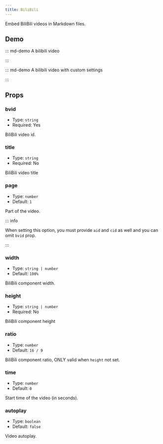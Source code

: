 ```yaml
---
title: BiliBili
---
```


Embed BiliBili videos in Markdown files.

<!-- more -->

## Demo

::: md-demo A bilibili video

<BiliBili bvid="BV1kt411o7C3" />

:::

::: md-demo A bilibili video with custom settings

<BiliBili aid="34304064" cid="109293122" ratio="9:16" time="60" page="2" />

:::

## Props

### bvid

- Type: `string`
- Required: Yes

BiliBili video id.

### title

- Type: `string`
- Required: No

BiliBili video title

### page

- Type: `number`
- Default: `1`

Part of the video.

::: info

When setting this option, you must provide `aid` and `cid` as well and you can omit `bvid` prop.

:::

### width

- Type: `string | number`
- Default: `100%`

BiliBili component width.

### height

- Type: `string | number`
- Required: No

BiliBili component height

### ratio

- Type: `number`
- Default: `16 / 9`

BiliBili component ratio, ONLY valid when `height` not set.

### time

- Type: `number`
- Default: `0`

Start time of the video (in seconds).

### autoplay

- Type: `boolean`
- Default: `false`

Video autoplay.

